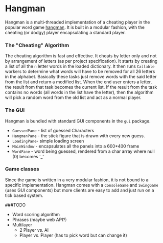 Hangman
=======
Hangman is a multi-threaded implementation of a cheating player in the popular word game [hangman](http://en.wikipedia.org/wiki/Hangman_\(game\)). It is built in a modular fashion, with the cheating (or dodgy) player encapsulating a standard player.

### The "Cheating" Algorithm

The cheating algorithm is fast and effective. It cheats by letter only and not by arrangement of letters (as per project specification). It starts by creating a list of all the `n` letter words in the loaded dictionary. It then runs `Callable` workers to determine what words will have to be removed for all 26 letters in the alphabet. Basically these tasks just remove words with the said letter from the list and return a modified list. When the end user enters a letter, the result from that task becomes the current list. If the result from the task contains no words (all words in the list have the letter), then the algorithm will pick a random word from the old list and act as a normal player.

### The GUI

Hangman is bundled with standard GUI components in the `gui` package.

* `GuessedPane` - list of guessed Characters
* `HangmanPane` - the stick figure that is drawn with every new guess.
* `LoadingPane`- simple loading screen
* `MainWindow` - encapsulates all the panels into a 600*400 frame
* `WordPane` - word being guessed, rendered from a char array where null (0) becomes '_'

### Game classes
Since the game is written in a very modular fashion, it is not bound to a specific implementation. Hangman comes with a `ConsoleGame` and `SwingGame` (uses GUI components) but more clients are easy to add and just run on a tick based system.

###TODO
* Word scoring algorithm
* Phrases (maybe web API?)
* Multilayer
    *  2 Player vs. AI
    * Player vs. Player (has to pick word but can change it)
